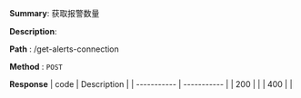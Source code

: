 **Summary**: 获取报警数量

**Description**:

**Path** : /get-alerts-connection

**Method** : `POST`

**Response**
| code      | Description |
| ----------- | ----------- |
|  200   |       |
|  400   |       |

